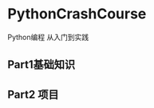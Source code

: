 # PythonCrashCourse
Python编程 从入门到实践
## Part1基础知识

## Part2 项目

 [项目3 Web应用程序]: https://www.yuque.com/xiaodong-jomdo/kb/wrofxaipc3eybfxb

